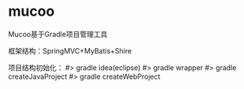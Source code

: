 # mucoo
Mucoo基于Gradle项目管理工具

框架结构：SpringMVC+MyBatis+Shire

项目结构初始化：
#> gradle idea(eclipse)
#> gradle wrapper
#> gradle createJavaProject
#> gradle createWebProject
